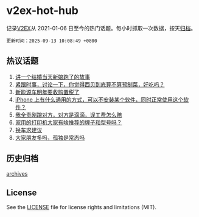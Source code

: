 # v2ex-hot-hub

 记录[V2EX](https://www.v2ex.com/)从 2021-01-06 日至今的热门话题。每小时抓取一次数据，按天[归档](archives)。

`更新时间：2025-09-13 10:08:49 +0800`

## 热议话题

1. [讲一个结婚当天新娘跑了的故事](https://www.v2ex.com/t/1158732)
1. [紧跟时事，讨论一下，你觉得西贝到底算不算预制菜，好吃吗？](https://www.v2ex.com/t/1158734)
1. [新能源车明年要收购置税了](https://www.v2ex.com/t/1158733)
1. [iPhone 上有什么通用的方式，可以不安装某个软件，同时正常使用这个软件？](https://www.v2ex.com/t/1158719)
1. [我全责剐蹭对方，对方是滴滴，误工费怎么赔](https://www.v2ex.com/t/1158760)
1. [家用的打印机大家有啥推荐的牌子和型号吗？](https://www.v2ex.com/t/1158716)
1. [换车求建议](https://www.v2ex.com/t/1158754)
1. [大家朋友多吗，孤独是常态吗](https://www.v2ex.com/t/1158791)

## 历史归档

[archives](archives)

## License

See the [LICENSE](LICENSE) file for license rights and limitations (MIT).
